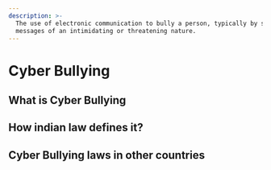 ```yaml
---
description: >-
  The use of electronic communication to bully a person, typically by sending
  messages of an intimidating or threatening nature.
---
```


# Cyber Bullying

## What is Cyber Bullying

## How indian law defines it?

## Cyber Bullying laws in other countries

